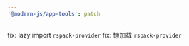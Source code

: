 ```yaml
---
'@modern-js/app-tools': patch
---
```


fix: lazy import `rspack-provider`
fix: 懒加载 `rspack-provider`

